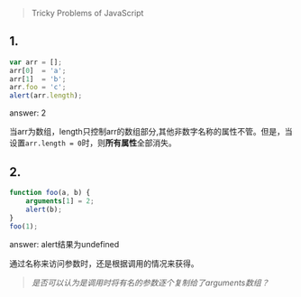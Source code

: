 > Tricky Problems of JavaScript

## 1.
```javascript
var arr = [];
arr[0]  = 'a';
arr[1]  = 'b';
arr.foo = 'c';
alert(arr.length);
```
answer: 2  

当arr为数组，length只控制arr的数组部分,其他非数字名称的属性不管。但是，当设置`arr.length = 0`时，则**所有属性**全部消失。

## 2.
```javascript
function foo(a, b) {
    arguments[1] = 2;
    alert(b);
}
foo(1);
```
answer: alert结果为undefined  

通过名称来访问参数时，还是根据调用的情况来获得。
> *是否可以认为是调用时将有名的参数逐个复制给了arguments数组？*
